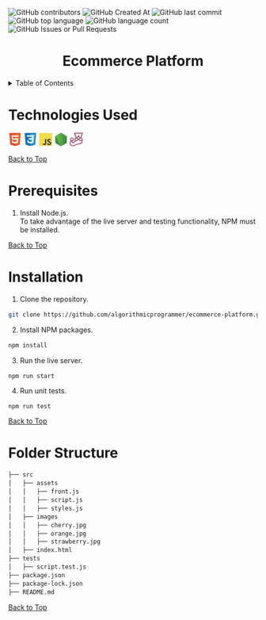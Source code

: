<a id="readme-top"></a>
![GitHub contributors](https://img.shields.io/github/contributors-anon/algorithmicprogrammer/ecommerce-platform)
![GitHub Created At](https://img.shields.io/github/created-at/algorithmicprogrammer/ecommerce-platform)
![GitHub last commit](https://img.shields.io/github/last-commit/algorithmicprogrammer/ecommerce-platform)
![GitHub top language](https://img.shields.io/github/languages/top/algorithmicprogrammer/ecommerce-platform)
![GitHub language count](https://img.shields.io/github/languages/count/algorithmicprogrammer/ecommerce-platform)
![GitHub Issues or Pull Requests](https://img.shields.io/github/issues/algorithmicprogrammer/ecommerce-platform)





<h1 align="center">Ecommerce Platform</h1>

<details>
<summary>Table of Contents</summary>
<ol>
<li><a href="#technologies-used">Technologies Used</a></li>
<li><a href="#prerequisites">Prerequisites</a></li>
<li><a href="#installation">Installation</a></li>
<li><a href="#folder-structure">Folder Structure</a></li>
</ol>
</details>

# Technologies Used
<code><img height="27" src="https://raw.githubusercontent.com/devicons/devicon/master/icons/html5/html5-original.svg" alt="html5"></code>
<code><img height="27" src="https://raw.githubusercontent.com/devicons/devicon/master/icons/css3/css3-original.svg" alt="css3"></code>
<code><img height="27" src="https://raw.githubusercontent.com/devicons/devicon/master/icons/javascript/javascript-original.svg" alt="javascript"></code>
<code><img height="27" src="https://raw.githubusercontent.com/devicons/devicon/master/icons/nodejs/nodejs-original.svg" alt="nodejs"></code>
<code><img height="27" src="https://raw.githubusercontent.com/devicons/devicon/master/icons/jest/jest-plain.svg" alt="jest"></code>
<p><a href="#readme-top">Back to Top</a></p>

# Prerequisites
1. Install Node.js. <br>
To take advantage of the live server and testing functionality, NPM must be installed.
<p><a href="#readme-top">Back to Top</a></p>

# Installation
1. Clone the repository.
  ```sh 
git clone https://github.com/algorithmicprogrammer/ecommerce-platform.git    
  ```
2. Install NPM packages.
  ```sh
npm install
```

3. Run the live server.
```
npm run start
```

4. Run unit tests.
```
npm run test
```

<p><a href="#readme-top">Back to Top</a></p>

# Folder Structure
```bash
├── src
│   ├── assets
│   │   ├── front.js
│   │   ├── script.js
│   │   ├── styles.js
│   ├── images
│   │   ├── cherry.jpg
│   │   ├── orange.jpg
│   │   ├── strawberry.jpg
│   ├── index.html
├── tests
│   ├── script.test.js
├── package.json
├── package-lock.json
├── README.md
```
<p><a href="#readme-top">Back to Top</a></p>
